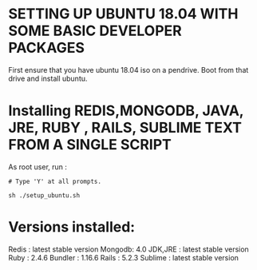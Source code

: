 # SETTING UP UBUNTU 18.04 WITH SOME BASIC DEVELOPER PACKAGES

First ensure that you have ubuntu 18.04 iso on a pendrive.
Boot from that drive and install ubuntu.

# Installing REDIS,MONGODB, JAVA, JRE, RUBY , RAILS, SUBLIME TEXT FROM A SINGLE SCRIPT

As root user, run :

```
# Type 'Y' at all prompts.

sh ./setup_ubuntu.sh

```

# Versions installed:

Redis : latest stable version
Mongodb: 4.0
JDK,JRE : latest stable version
Ruby : 2.4.6
Bundler : 1.16.6
Rails : 5.2.3
Sublime : latest stable version